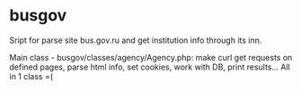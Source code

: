 # busgov
Sript for parse site bus.gov.ru and get institution info through its inn.

Main class - busgov/classes/agency/Agency.php:
make curl get requests on defined pages, parse html info, set cookies, work with DB, print results... All in 1 class =(
